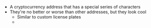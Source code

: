 - A cryptocurrency address that has a special series of characters
- They're no better or worse than other addresses, but they look cool
	- Similar to custom license plates
	- 